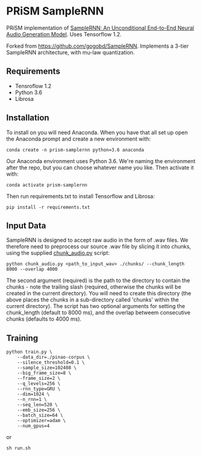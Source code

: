 # PRiSM SampleRNN  

PRiSM implementation of [SampleRNN: An Unconditional End-to-End Neural Audio Generation Model](https://arxiv.org/abs/1612.07837). Uses Tensorflow 1.2.

Forked from https://github.com/gogobd/SampleRNN. Implements a 3-tier SampleRNN architecture, with mu-law quantization.

## Requirements
- Tensroflow 1.2  
- Python 3.6  
- Librosa   

## Installation
To install on you will need Anaconda. When you have that all set up open the Anaconda prompt and create a new environment with:

`conda create -n prism-samplernn python=3.6 anaconda`

Our Anaconda environment uses Python 3.6. We're naming the environment after the repo, but you can choose whatever name you like. Then activate it with:

`conda activate prism-samplernn`

Then run requirements.txt to install Tensorflow and Librosa:

`pip install -r requirements.txt`

## Input Data

SampleRNN is designed to accept raw audio in the form of .wav files. We therefore need to preprocess our source .wav file by slicing it into chunks, using the supplied [chunk_audio.py](https://bitbucket.org/cmelen/prism-samplernn.py/master/chunk_audio.py) script:
```
python chunk_audio.py <path_to_input_wav> ./chunks/ --chunk_length 8000 --overlap 4000
```
The second argument (required) is the path to the directory to contain the chunks - note the trailing slash (required, otherwise the chunks will be created in the current directory). You will need to create this directory (the above places the chunks in a sub-directory called 'chunks' within the current directory). The script has two optional arguments for setting the chunk_length (default to 8000 ms), and the overlap betweem consecutive chunks (defaults to 4000 ms).

## Training 
```shell
python train.py \
	--data_dir=./pinao-corpus \
	--silence_threshold=0.1 \
	--sample_size=102408 \
	--big_frame_size=8 \
	--frame_size=2 \
	--q_levels=256 \
	--rnn_type=GRU \
	--dim=1024 \
	--n_rnn=1 \
	--seq_len=520 \
	--emb_size=256 \
	--batch_size=64 \
	--optimizer=adam \
	--num_gpus=4
```
or  
```shell
sh run.sh
```
